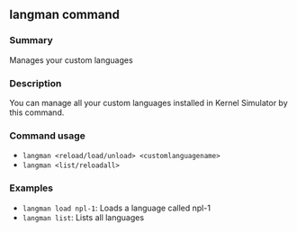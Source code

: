 ## langman command

### Summary

Manages your custom languages

### Description

You can manage all your custom languages installed in Kernel Simulator by this command.

### Command usage

* `langman <reload/load/unload> <customlanguagename>`
* `langman <list/reloadall>`

### Examples

* `langman load npl-1`: Loads a language called npl-1
* `langman list`: Lists all languages
